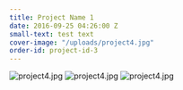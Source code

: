 ```yaml
---
title: Project Name 1
date: 2016-09-25 04:26:00 Z
small-text: test text
cover-image: "/uploads/project4.jpg"
order-id: project-id-3
---
```


![project4.jpg](/uploads/project4.jpg)
![project4.jpg](/uploads/project4.jpg)
![project4.jpg](/uploads/project4.jpg)
